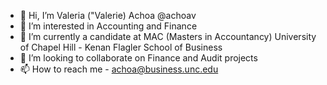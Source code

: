 - 👋 Hi, I’m Valeria ("Valerie) Achoa @achoav
- 👀 I’m interested in Accounting and Finance 
- 🌱 I’m currently a candidate at MAC (Masters in Accountancy) University of Chapel Hill - Kenan Flagler School of Business
- 💞️ I’m looking to collaborate on Finance and Audit projects
- 📫 How to reach me - achoa@business.unc.edu

<!---
achoav/achoav is a ✨ special ✨ repository because its `README.md` (this file) appears on your GitHub profile.
You can click the Preview link to take a look at your changes.
--->
